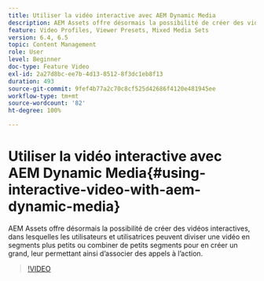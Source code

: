 ```yaml
---
title: Utiliser la vidéo interactive avec AEM Dynamic Media
description: AEM Assets offre désormais la possibilité de créer des vidéos interactives, dans lesquelles les utilisateurs et utilisatrices peuvent diviser une vidéo en segments plus petits ou combiner de petits segments pour en créer un grand, leur permettant ainsi d’associer des appels à l’action.
feature: Video Profiles, Viewer Presets, Mixed Media Sets
version: 6.4, 6.5
topic: Content Management
role: User
level: Beginner
doc-type: Feature Video
exl-id: 2a27d8bc-ee7b-4d13-8512-8f3dc1eb8f13
duration: 493
source-git-commit: 9fef4b77a2c70c8cf525d42686f4120e481945ee
workflow-type: tm+mt
source-wordcount: '82'
ht-degree: 100%

---
```


# Utiliser la vidéo interactive avec AEM Dynamic Media{#using-interactive-video-with-aem-dynamic-media}

AEM Assets offre désormais la possibilité de créer des vidéos interactives, dans lesquelles les utilisateurs et utilisatrices peuvent diviser une vidéo en segments plus petits ou combiner de petits segments pour en créer un grand, leur permettant ainsi d’associer des appels à l’action.

>[!VIDEO](https://video.tv.adobe.com/v/16516?quality=12&learn=on)
